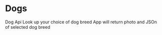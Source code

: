 # Dogs
Dog Api
Look up your choice of dog breed 
App will return photo and JSOn of selected dog breed
